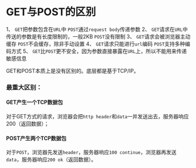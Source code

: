 # GET与POST的区别
1、
`GET`把参数包含在`URL`中
`POST`通过`request body`传递参数
2、
`GET`请求在`URL`中传送的参数是有长度限制的，一般2KB
`POST`没有限制
3、
`GET`请求会被浏览器主动缓存
`POST`不会缓存，除非手动设置
4、
`GET`请求只能进行`url`编码
`POST`支持多种编码方式
5、
`GET`比`POST`更不安全，因为参数直接暴露在`URL`上，所以不能用来传递敏感信息

GET和POST本质上是没有区别的。底层都是基于TCP/IP。

### 最重大区别：
#### GET产生一个TCP数据包
对于GET方式的请求，浏览器会把`http header`和`data`一并发送出去，服务器响应200（返回数据）；
#### POST产生两个TCP数据包
对于`POST`，浏览器先发送`header`，服务器响应`100 continue`，浏览器再发送`data`，服务器响应`200 ok`（返回数据）。



